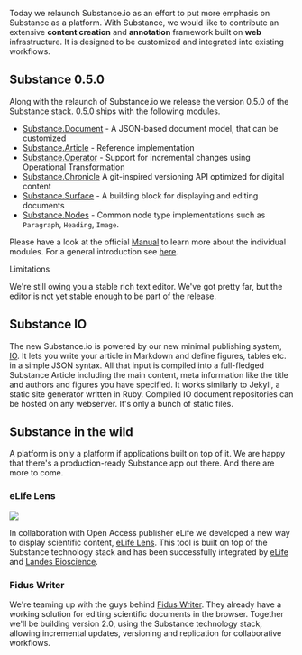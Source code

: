 Today we relaunch Substance.io as an effort to put more emphasis on Substance as a platform. With Substance, we would like to contribute an extensive **content creation** and **annotation** framework built on **web** infrastructure. It is designed to be customized and integrated into existing workflows.

## Substance 0.5.0

Along with the relaunch of Substance.io we release the version 0.5.0 of the Substance stack. 0.5.0 ships with the following modules.

- [Substance.Document](http://github.com/substance/document) - A JSON-based document model, that can be customized
- [Substance.Article](http://github.com/substance/article) - Reference implementation
- [Substance.Operator](http://github.com/substance/operator) - Support for incremental changes using Operational Transformation
- [Substance.Chronicle](http://github.com/substance/chronicle) A git-inspired versioning API optimized for digital content
- [Substance.Surface](http://github.com/substance/surface) - A building block for displaying and editing documents
- [Substance.Nodes](http://github.com/substance/nodes) - Common node type implementations such as `Paragraph`, `Heading`, `Image`.

Please have a look at the official [Manual](#substance/manual) to learn more about the individual modules. For a general introduction see [here](#about).

Limitations

We're still owing you a stable rich text editor. We've got pretty far, but the editor is not yet stable enough to be part of the release.


## Substance IO

The new Substance.io is powered by our new minimal publishing system, [IO](http://github.com/substance.io). It lets you write your article in Markdown and define figures, tables etc. in a simple JSON syntax. All that input is compiled into a full-fledged Substance Article including the main content, meta information like the title and authors and figures you have specified. It works similarly to Jekyll, a static site generator written in Ruby. Compiled IO document repositories can be hosted on any webserver. It's only a bunch of static files.

## Substance in the wild

A platform is only a platform if applications built on top of it. We are happy that there's a production-ready Substance app out there. And there are more to come.

### eLife Lens

![](http://backbonejs.org/docs/images/lens.png)

In collaboration with Open Access publisher eLife we developed a new way to display scientific content, [eLife Lens](http://lens.substance.io). This tool is built on top of the Substance technology stack and has been successfully integrated by [eLife](http://lens.elifesciences.org/00311/) and  [Landes Bioscience](http://landesbioscience.com).

### Fidus Writer

We're teaming up with the guys behind [Fidus Writer](http://fiduswriter.org/). They already have a working solution for editing scientific documents in the browser. Together we'll be building version 2.0, using the Substance technology stack, allowing incremental updates, versioning and replication for collaborative workflows. 